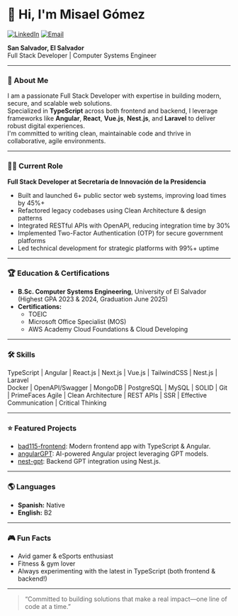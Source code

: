 # 👋 Hi, I'm Misael Gómez

[![LinkedIn](https://img.shields.io/badge/LinkedIn-misael--dev-blue?logo=linkedin)](https://linkedin.com/in/misael-dev)
[![Email](https://img.shields.io/badge/Email-misael.gomez454@gmail.com-red?logo=gmail)](mailto:misael.gomez454@gmail.com)

**San Salvador, El Salvador**  
Full Stack Developer | Computer Systems Engineer

---

### 🚀 About Me

I am a passionate Full Stack Developer with expertise in building modern, secure, and scalable web solutions.  
Specialized in **TypeScript** across both frontend and backend, I leverage frameworks like **Angular**, **React**, **Vue.js**, **Nest.js**, and **Laravel** to deliver robust digital experiences.  
I'm committed to writing clean, maintainable code and thrive in collaborative, agile environments.

---

### 👨‍💻 Current Role

**Full Stack Developer at Secretaría de Innovación de la Presidencia**  
- Built and launched 6+ public sector web systems, improving load times by 45%+
- Refactored legacy codebases using Clean Architecture & design patterns
- Integrated RESTful APIs with OpenAPI, reducing integration time by 30%
- Implemented Two-Factor Authentication (OTP) for secure government platforms
- Led technical development for strategic platforms with 99%+ uptime

---

### 🏆 Education & Certifications

- **B.Sc. Computer Systems Engineering**, University of El Salvador (Highest GPA 2023 & 2024, Graduation June 2025)
- **Certifications:**  
  - TOEIC  
  - Microsoft Office Specialist (MOS)  
  - AWS Academy Cloud Foundations & Cloud Developing

---

### 🛠️ Skills

TypeScript | Angular | React.js | Next.js | Vue.js | TailwindCSS | Nest.js | Laravel  
Docker | OpenAPI/Swagger | MongoDB | PostgreSQL | MySQL | SOLID | Git  | PrimeFaces
Agile | Clean Architecture | REST APIs | SSR | Effective Communication | Critical Thinking

---

### ⭐ Featured Projects

- [bad115-frontend](https://github.com/MisaelGG11/bad115-frontend): Modern frontend app with TypeScript & Angular.
- [angularGPT](https://github.com/MisaelGG11/angularGPT): AI-powered Angular project leveraging GPT models.
- [nest-gpt](https://github.com/MisaelGG11/nest-gpt): Backend GPT integration using Nest.js.

---

### 🌎 Languages

- **Spanish:** Native
- **English:** B2

---

### 🎮 Fun Facts

- Avid gamer & eSports enthusiast
- Fitness & gym lover
- Always experimenting with the latest in TypeScript (both frontend & backend!)

---

> “Committed to building solutions that make a real impact—one line of code at a time.”
